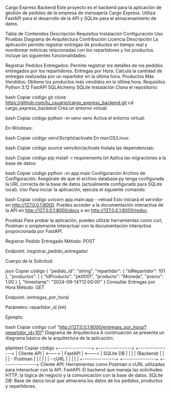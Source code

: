 Cargo Express Backend
Este proyecto es el backend para la aplicación de gestión de pedidos de la empresa de mensajería Cargo Express. Utiliza FastAPI para el desarrollo de la API y SQLite para el almacenamiento de datos.

Tabla de Contenidos
Descripción
Requisitos
Instalación
Configuración
Uso
Pruebas
Diagrama de Arquitectura
Contribución
Licencia
Descripción
La aplicación permite registrar entregas de productos en tiempo real y monitorear métricas relacionadas con los repartidores y los productos. Incluye las siguientes funcionalidades:

Registrar Pedidos Entregados: Permite registrar los detalles de los pedidos entregados por los repartidores.
Entregas por Hora: Calcula la cantidad de entregas realizadas por un repartidor en la última hora.
Productos Más Vendidos: Obtiene los productos más vendidos en la última hora.
Requisitos
Python 3.12
FastAPI
SQLAlchemy
SQLite
Instalación
Clona el repositorio:

bash
Copiar código
git clone https://github.com/tu_usuario/cargo_express_backend.git
cd cargo_express_backend
Crea un entorno virtual:

bash
Copiar código
python -m venv venv
Activa el entorno virtual:

En Windows:

bash
Copiar código
venv\Scripts\activate
En macOS/Linux:

bash
Copiar código
source venv/bin/activate
Instala las dependencias:

bash
Copiar código
pip install -r requirements.txt
Aplica las migraciones a la base de datos:

bash
Copiar código
python -m app.main
Configuración
Archivo de Configuración: Asegúrate de que el archivo database.py tenga configurada la URL correcta de la base de datos (actualmente configurado para SQLite local).
Uso
Para iniciar la aplicación, ejecuta el siguiente comando:

bash
Copiar código
uvicorn app.main:app --reload
Esto iniciará el servidor en http://127.0.0.1:8000. Puedes acceder a la documentación interactiva de la API en http://127.0.0.1:8000/docs o en http://127.0.0.1:8000/redoc.

Pruebas
Para probar la aplicación, puedes utilizar herramientas como curl, Postman o simplemente interactuar con la documentación interactiva proporcionada por FastAPI.

Registrar Pedido Entregado
Método: POST

Endpoint: /registrar_pedido_entregado/

Cuerpo de la Solicitud:

json
Copiar código
{
    "pedido_id": "string",
    "repartidor": {
        "IdRepartidor": 101
    },
    "productos": [
        {
            "IdProducto": "pk0001",
            "producto": "Moneda",
            "precio": 1.00
        }
    ],
    "timestamp": "2024-09-14T12:00:00"
}
Consultar Entregas por Hora
Método: GET

Endpoint: /entregas_por_hora/

Parámetro: repartidor_id (int)

Ejemplo:

bash
Copiar código
curl "http://127.0.0.1:8000/entregas_por_hora/?repartidor_id=101"
Diagrama de Arquitectura
A continuación se presenta un diagrama básico de la arquitectura de la aplicación:

plaintext
Copiar código
+----------------+          +----------------+          +----------------+
|   Cliente API  |  <--->   |     FastAPI    |  <--->   |    SQLite DB   |
|                |          |    (Backend)   |          |                |
| - Postman      |          |                |          |                |
| - cURL          |         |                |          |                |
+----------------+          +----------------+          +----------------+
Cliente API: Herramientas como Postman o cURL utilizadas para interactuar con la API.
FastAPI: El backend que maneja las solicitudes HTTP, la lógica de negocio y la comunicación con la base de datos.
SQLite DB: Base de datos local que almacena los datos de los pedidos, productos y repartidores.
